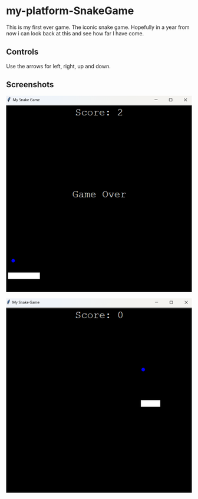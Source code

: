 # my-platform-SnakeGame
This is my first ever game. The iconic snake game. Hopefully in a year from now i can look back at this and see how far I have come.

## Controls

Use the arrows for left, right, up and down.

## Screenshots
![Title_screen](https://raw.githubusercontent.com/Kasperk-sudo/my-platform/refs/heads/main/Screenshots/Snake_game.png)

![Game_Over_screen](https://raw.githubusercontent.com/Kasperk-sudo/my-platform/refs/heads/main/Screenshots/Snake_game_over.png)
